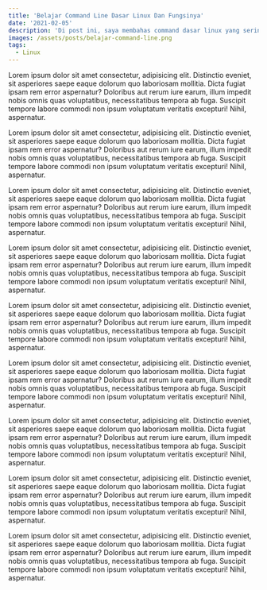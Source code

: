 ```yaml
---
title: 'Belajar Command Line Dasar Linux Dan Fungsinya'
date: '2021-02-05'
description: 'Di post ini, saya membahas command dasar linux yang sering digunakan.'
images: /assets/posts/belajar-command-line.png
tags:
  - Linux
---
```


Lorem ipsum dolor sit amet consectetur, adipisicing elit. Distinctio eveniet, sit asperiores saepe eaque dolorum quo laboriosam mollitia. Dicta fugiat ipsam rem error aspernatur? Doloribus aut rerum iure earum, illum impedit nobis omnis quas voluptatibus, necessitatibus tempora ab fuga. Suscipit tempore labore commodi non ipsum voluptatum veritatis excepturi! Nihil, aspernatur.

Lorem ipsum dolor sit amet consectetur, adipisicing elit. Distinctio eveniet, sit asperiores saepe eaque dolorum quo laboriosam mollitia. Dicta fugiat ipsam rem error aspernatur? Doloribus aut rerum iure earum, illum impedit nobis omnis quas voluptatibus, necessitatibus tempora ab fuga. Suscipit tempore labore commodi non ipsum voluptatum veritatis excepturi! Nihil, aspernatur.

Lorem ipsum dolor sit amet consectetur, adipisicing elit. Distinctio eveniet, sit asperiores saepe eaque dolorum quo laboriosam mollitia. Dicta fugiat ipsam rem error aspernatur? Doloribus aut rerum iure earum, illum impedit nobis omnis quas voluptatibus, necessitatibus tempora ab fuga. Suscipit tempore labore commodi non ipsum voluptatum veritatis excepturi! Nihil, aspernatur.

Lorem ipsum dolor sit amet consectetur, adipisicing elit. Distinctio eveniet, sit asperiores saepe eaque dolorum quo laboriosam mollitia. Dicta fugiat ipsam rem error aspernatur? Doloribus aut rerum iure earum, illum impedit nobis omnis quas voluptatibus, necessitatibus tempora ab fuga. Suscipit tempore labore commodi non ipsum voluptatum veritatis excepturi! Nihil, aspernatur.

Lorem ipsum dolor sit amet consectetur, adipisicing elit. Distinctio eveniet, sit asperiores saepe eaque dolorum quo laboriosam mollitia. Dicta fugiat ipsam rem error aspernatur? Doloribus aut rerum iure earum, illum impedit nobis omnis quas voluptatibus, necessitatibus tempora ab fuga. Suscipit tempore labore commodi non ipsum voluptatum veritatis excepturi! Nihil, aspernatur.

Lorem ipsum dolor sit amet consectetur, adipisicing elit. Distinctio eveniet, sit asperiores saepe eaque dolorum quo laboriosam mollitia. Dicta fugiat ipsam rem error aspernatur? Doloribus aut rerum iure earum, illum impedit nobis omnis quas voluptatibus, necessitatibus tempora ab fuga. Suscipit tempore labore commodi non ipsum voluptatum veritatis excepturi! Nihil, aspernatur.

Lorem ipsum dolor sit amet consectetur, adipisicing elit. Distinctio eveniet, sit asperiores saepe eaque dolorum quo laboriosam mollitia. Dicta fugiat ipsam rem error aspernatur? Doloribus aut rerum iure earum, illum impedit nobis omnis quas voluptatibus, necessitatibus tempora ab fuga. Suscipit tempore labore commodi non ipsum voluptatum veritatis excepturi! Nihil, aspernatur.

Lorem ipsum dolor sit amet consectetur, adipisicing elit. Distinctio eveniet, sit asperiores saepe eaque dolorum quo laboriosam mollitia. Dicta fugiat ipsam rem error aspernatur? Doloribus aut rerum iure earum, illum impedit nobis omnis quas voluptatibus, necessitatibus tempora ab fuga. Suscipit tempore labore commodi non ipsum voluptatum veritatis excepturi! Nihil, aspernatur.

Lorem ipsum dolor sit amet consectetur, adipisicing elit. Distinctio eveniet, sit asperiores saepe eaque dolorum quo laboriosam mollitia. Dicta fugiat ipsam rem error aspernatur? Doloribus aut rerum iure earum, illum impedit nobis omnis quas voluptatibus, necessitatibus tempora ab fuga. Suscipit tempore labore commodi non ipsum voluptatum veritatis excepturi! Nihil, aspernatur.
